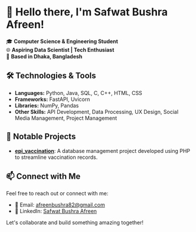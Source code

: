 # 👋 Hello there, I'm Safwat Bushra Afreen!

🎓 **Computer Science & Engineering Student**  
🌐 **Aspiring Data Scientist | Tech Enthusiast**  
📍 **Based in Dhaka, Bangladesh**


## 🛠️ Technologies & Tools

- **Languages:** Python, Java, SQL, C, C++, HTML, CSS  
- **Frameworks:** FastAPI, Uvicorn  
- **Libraries:** NumPy, Pandas   
- **Other Skills:** API Development, Data Processing, UX Design, Social Media Management, Project Management

## 📂 Notable Projects

- **[epi_vaccination](https://github.com/Safwatbushra/epi_vaccination)**: A database management project developed using PHP to streamline vaccination records.  


## 📫 Connect with Me

Feel free to reach out or connect with me:

- 📧 Email: afreenbushra82@gmail.com  
- 💼 LinkedIn: [Safwat Bushra Afreen](https://www.linkedin.com/in/safwat-bushra-afreen-48018b23b)

Let's collaborate and build something amazing together!
